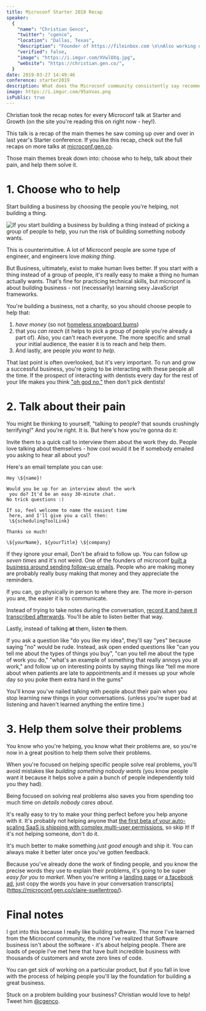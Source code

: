 ```yaml
---
title: Microconf Starter 2018 Recap
speaker:
  {
    "name": "Christian Genco",
    "twitter": "cgenco",
    "location": "Dallas, Texas",
    "description": "Founder of https://fileinbox.com \n\nAlso working on https://microconf.gen.co and other stuff at https://gen.co/projects",
    "verified": false,
    "image": "https://i.imgur.com/XVwlOXq.jpg",
    "website": "https://christian.gen.co/",
  }
date: 2019-03-27 14:49:46
conference: starter2019
description: What does the Microconf community consistently say recommend to build a successful business? Choose who to help, talk with them about their pains, and help solve them.
image: https://i.imgur.com/95aVxas.png
isPublic: true
---
```


Christian took the recap notes for every Microconf talk at Starter and Growth (on the site you're reading this on right now - hey!).

This talk is a recap of the main themes he saw coming up over and over in last year's Starter conference. If you like this recap, check out the full recaps on more talks at [microconf.gen.co](https://microconf.gen.co).

Those main themes break down into: choose who to help, talk about their pain, and help them solve it.

# 1. Choose who to help

Start building a business by choosing the people you're helping, not building a thing.

![If you start building a business by building a thing instead of picking a group of people to help, you run the risk of building something nobody wants.](https://i.imgur.com/U9eM2FQ.jpg)

This is counterintuitive. A lot of Microconf people are some type of engineer, and engineers love _making thing_.

But Business, ultimately, exist to make human lives better. If you start with a thing instead of a group of people, it's really easy to make a thing no human actually wants. That's fine for practicing technical skills, but microconf is about building business - not (necessarily) learning sexy JavaScript frameworks.

You're building a business, not a charity, so you should choose people to help that:

1. _have money_ (so not [homeless snowboard bums](https://microconf.gen.co/justin-jackson/))
2. that you _can reach_ (it helps to pick a group of people you're already a part of). Also, you can't reach everyone. The more specific and small your initial audience, the easier it is to reach and help them.
3. And lastly, are people _you want to help_.

That last point is often overlooked, but it's very important. To run and grow a successful business, you're going to be interacting with these people all the time. If the prospect of interacting with dentists every day for the rest of your life makes you think ["oh god no,"](https://microconf.gen.co/patrick-mckenzie/) then don't pick dentists!

# 2. Talk about their pain

You might be thinking to yourself, "talking to people? that sounds crushingly terrifying!" And you're right. It is. But here's how you're gonna do it:

Invite them to a quick call to interview them about the work they do. People love talking about themselves - how cool would it be if somebody emailed you asking to hear all about you?

Here's an email template you can use:

```
Hey \${name}!

Would you be up for an interview about the work
 you do? It'd be an easy 30-minute chat.
No trick questions :)

If so, feel welcome to name the easiest time
 here, and I'll give you a call then:
 \${schedulingToolLink}

Thanks so much!

\${yourName}, ${yourTitle} \${company}
```

If they ignore your email, Don't be afraid to follow up. You can follow up _seven times_ and it's not weird. One of the founders of microconf [built a business around sending follow-up emails](https://microconf.gen.co/mike-taber/). People who are making money are probably really busy making that money and they appreciate the reminders.

If you can, go physically in person to where they are. The more in-person you are, the easier it is to communicate.

Instead of trying to take notes during the conversation, [record it and have it transcribed afterwards](https://microconf.gen.co/claire-suellentrop/). You'll be able to listen better that way.

Lastly, instead of talking **at** them, listen **to** them.

If you ask a question like "do you like my idea", they'll say "yes" because saying "no" would be rude. Instead, ask open ended questions like "can you tell me about the types of things you buy", "can you tell me about the type of work you do," "what's an example of something that really annoys you at work," and follow up on interesting points by saying things like "tell me more about when patients are late to appointments and it messes up your whole day so you poke them extra hard in the gums"

You'll know you've nailed talking with people about their pain when you stop learning new things in your conversations. (unless you're super bad at listening and haven't learned anything the entire time.)

# 3. Help them solve their problems

You know who you're helping, you know what their problems are, so you're now in a great position to help them solve their problems.

When you're focused on helping specific people solve real problems, you'll avoid mistakes like _building something nobody wants_ (you know people want it because it helps solve a pain a bunch of people independently told you they had).

Being focused on solving real problems also saves you from spending too much time on _details nobody cares about_.

It's really easy to try to make your thing perfect before you help anyone with it. It's probably not helping anyone that [the first beta of your auto-scaling SaaS is shipping with complex multi-user permissions](https://microconf.gen.co/marie-poulin/), so skip it! If it's not helping someone, don't do it.

It's much better to make something _just good enough_ and ship it. You can always make it better later once you've gotten feedback.

Because you've already done the work of finding people, and you know the precise words they use to explain their problems, it's going to be super _easy for you to market_. When you're writing a [landing page](https://microconf.gen.co/adam-wathan/) or [a facebook ad](https://microconf.gen.co/mojca-mars/), just copy the words you have in your conversation transcripts](https://microconf.gen.co/claire-suellentrop/).

# Final notes

I got into this because I really like building software. The more I've learned from the Microconf community, the more I've realized that Software business isn't about the software - it's about helping people. There are loads of people I've met here that have built incredible business with thousands of customers and wrote zero lines of code.

You can get sick of working on a particular product, but if you fall in love with the process of helping people you'll lay the foundation for building a great business.

Stuck on a problem building your business? Christian would love to help! Tweet him [@cgenco](https://twitter.com/cgenco).

